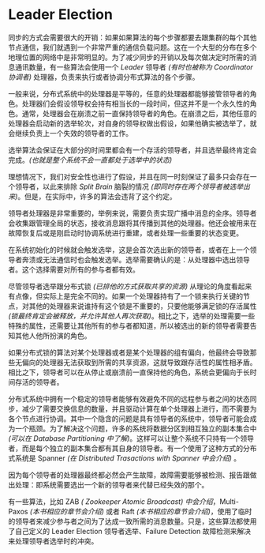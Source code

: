 # Leader Election

同步的方式会需要很大的开销：如果如果算法的每个步骤都要去跟集群的每个其他节点通信，我们就遇到一个非常严重的通信负载问题。这在一个大型的分布在多个地理位置的网络中是非常明显的。为了减少同步的开销以及每次做决定时所需的消息通讯数量，有一些算法会使用一个 *Leader* 领导者 *(有时也被称为 Coordinator 协调者)* 处理器，负责来执行或者协调分布式算法的各个步骤。

一般来说，分布式系统中的处理器是平等的，任意的处理器都能够接管领导者的角色。处理器们会假设领导权会持有相当长的一段时间，但这并不是一个永久性的角色。通常，处理器会在崩溃之前一直保持领导者的角色。在崩溃之后，其他任意的处理器会启动新的选举轮次，对自身的领导权做出假设，如果他确实被选举了，就会继续负责上一个失效的领导者的工作。

选举算法会保证在大部分的时间里都会有一个存活的领导者，并且选举最终肯定会完成。*(也就是整个系统不会一直都处于选举中的状态)*

理想情况下，我们对安全性也进行了假设，并且在同一时刻保证了最多只会存在一个领导者，以此来排除 *Split Brain* 脑裂的情况 *(即同时存在两个领导者被选举出来)*。但是，在实际中，许多的算法会违背了这个约定。

领导者处理器是非常重要的，举例来说，需要负责实现广播中消息的全序。领导者会收集跟管理全局的状态，接收消息跟将其传播到其他的处理器。他还会被用来在故障恢复后或是刚启动时协调系统进行重建，或者处理一些重要的状态变更。

在系统初始化的时候就会触发选举，这是会首次选出新的领导者，或者在上一个领导者奔溃或无法通信时也会触发选举。选举需要确认的是：从处理器中选出领导者。这个选择需要对所有的参与者都有效。

尽管领导者选举跟分布式锁 *(已排他的方式获取共享的资源)* 从理论的角度看起来有点像，但实际上是完全不同的。如果一个处理器持有了一个锁来执行关键的节点，对其他的处理器来说谁持有这个锁是不重要的，只要他能够满足锁的存活属性 *(锁最终肯定会被释放，并允许其他人再次获取)*。相比之下，选举的处理需要一些特殊的属性，还需要让其他所有的参与者都知道，所以被选出的新的领导者需要告知其他人他所扮演的角色。

如果分布式锁的算法对某个处理器或者是某个处理器的组有偏向，他最终会导致那些无偏向的处理器无法获取到所需的共享资源，这就导致跟存活性的属性相矛盾。相比之下，领导者可以在从停止或崩溃前一直保持他的角色，系统会更偏向于长时间存活的领导者。

分布式系统中拥有一个稳定的领导者能够有效避免不同的远程参与者之间的状态同步，减少了需要交换信息的数量，并且驱动计算在单个处理器上进行，而不需要为各个节点进行协调。其中一个隐含的问题是具有领导者的系统中，领导者可能会成为一个瓶颈。为了解决这个问题，许多的系统将数据分区到相互独立的副本集合中 *(可以在 Database Partitioning 中了解)*。这样可以让整个系统不只持有一个领导者，而是每个独立的副本集合都有其自身的领导者。有一个使用了这种方式的分布式系统是 Spanner *(在 Distributed Trasactions with Spanner 中会介绍)* 。

因为每个领导者的处理器最终都必然会产生故障，故障需要能够被检测、报告跟做出处理：即系统需要选出一个新的领导者来代替已经失效的那个。

有一些算法，比如 ZAB *( Zookeeper Atomic Broadcast) 中会介绍*，Multi-Paxos *(本书相应的章节会介绍)* 或者 Raft *(本书相应的章节会介绍)*，使用了临时的领导者来减少参与者之间为了达成一致所需的消息数量。只是，这些算法都使用了自己定义的 Leader Election 领导者选举、Failure Detection 故障检测来解决来处理领导者选举时的冲突。